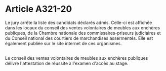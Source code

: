 # Article A321-20

<p>Le jury arrête la liste des candidats déclarés admis. Celle-ci est affichée dans les locaux du conseil des ventes volontaires de meubles aux enchères publiques, de la Chambre nationale des commissaires-priseurs judiciaires et du Conseil national des courtiers de marchandises assermentés. Elle est également publiée sur le site internet de ces organismes.</p><p><br/>Le conseil des ventes volontaires de meubles aux enchères publiques délivre l'attestation de réussite à l'examen d'accès au stage.</p>